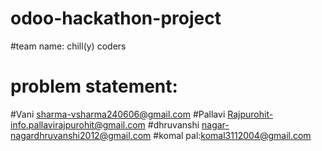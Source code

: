 # odoo-hackathon-project
#team name: chill(y) coders
# problem statement:
#Vani sharma-vsharma240606@gmail.com
#Pallavi Rajpurohit-info.pallavirajpurohit@gmail.com
#dhruvanshi nagar-nagardhruvanshi2012@gmail.com
#komal pal:komal3112004@gmail.com
